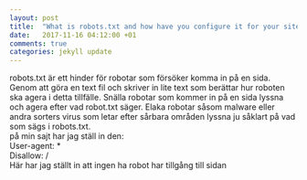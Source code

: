 ```yaml
---
layout: post
title:  "What is robots.txt and how have you configure it for your site?"
date:   2017-11-16 04:12:00 +01
comments: true 
categories: jekyll update
---
```

robots.txt är ett hinder för robotar som försöker komma in på en sida. Genom att göra en text fil och skriver in lite text som berättar hur roboten ska agera i detta tillfälle. Snälla robotar som kommer in på en sida lyssna och agera efter vad robot.txt säger. Elaka robotar såsom malware eller andra sorters virus som letar efter sårbara områden lyssna ju såklart på vad som sägs i robots.txt.
<br>
på min sajt har jag ställ in den:
<br>
User-agent: * 
<br>
Disallow: /
<br>
Här har jag ställt in att ingen ha robot har tillgång till sidan   
